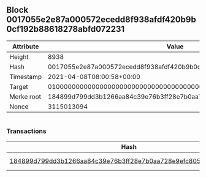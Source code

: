 ## Block 0017055e2e87a000572ecedd8f938afdf420b9b0cf192b88618278abfd072231

Attribute | Value
--- | ---
Height | 8938
Hash | 0017055e2e87a000572ecedd8f938afdf420b9b0cf192b88618278abfd072231
Timestamp | 2021-04-08T08:00:58+00:00
Target | 0100000000000000000000000000000000000000000000000000000000000000
Merke root | 184899d799dd3b1266aa84c39e76b3ff28e7b0aa728e9efc805ae7c284e960fa
Nonce | 3115013094

```

```

### Transactions

Hash | Amount
--- | ---
[184899d799dd3b1266aa84c39e76b3ff28e7b0aa728e9efc805ae7c284e960fa](184899d799dd3b1266aa84c39e76b3ff28e7b0aa728e9efc805ae7c284e960fa.md) | 10.00000000 SKEPTI 

